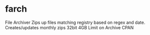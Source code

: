 # farch
File Archiver
Zips up files matching registry based on regex and date. 
Creates/updates monthly zips
32bit 4GB Limit on Archive CPAN

